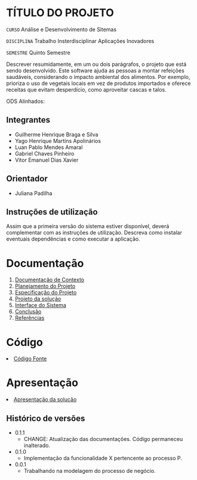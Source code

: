 # TÍTULO DO PROJETO

`CURSO` Análise e Desenvolvimento de Sitemas

`DISCIPLINA` Trabalho Insterdisciplinar Aplicações Inovadores

`SEMESTRE` Quinto Semestre

Descrever resumidamente, em um ou dois parágrafos, o projeto que está sendo desenvolvido.
Este software ajuda as pessoas a montar refeições saudáveis, considerando o impacto ambiental dos alimentos. Por exemplo, prioriza o uso de vegetais locais em vez de produtos importados e oferece receitas que evitam desperdício, como aproveitar cascas e talos.

ODS Alinhados:

## Integrantes

* Guilherme Henrique Braga e Silva
* Yago Henrique Martins Apolinários
* Luan Pablo Mendes Amaral
* Gabriel Chaves Pinheiro
* Vitor Emanuel Dias Xavier

## Orientador

* Juliana Padilha

## Instruções de utilização

Assim que a primeira versão do sistema estiver disponível, deverá complementar com as instruções de utilização. Descreva como instalar eventuais dependências e como executar a aplicação.

# Documentação

<ol>
<li><a href="docs/1-Contexto.md"> Documentação de Contexto</a></li>
<li><a href="docs/2-Planejamento-Projeto.md"> Planejamento do Projeto</a></li>
<li><a href="docs/3-Especificação.md"> Especificação do Projeto</a></li>
<li><a href="docs/4-Projeto-Solucao.md"> Projeto da solução</a></li>
<li><a href="docs/5-Interface-Sistema.md"> Interface do Sistema</a></li>
<li><a href="docs/6-Conclusão.md"> Conclusão</a></li>
<li><a href="docs/7-Referências.md"> Referências</a></li>
</ol>

# Código

<li><a href="src/README.md"> Código Fonte</a></li>

# Apresentação

<li><a href="presentation/README.md"> Apresentação da solução</a></li>


## Histórico de versões

* 0.1.1
    * CHANGE: Atualização das documentações. Código permaneceu inalterado.
* 0.1.0
    * Implementação da funcionalidade X pertencente ao processo P.
* 0.0.1
    * Trabalhando na modelagem do processo de negócio.

